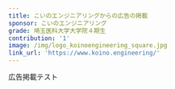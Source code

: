 ```yaml
---
title: こいのエンジニアリングからの広告の掲載
sponsor: こいのエンジニアリング
grade: 埼玉医科大学大学院４期生
contribution: '1'
image: /img/logo_koinoengineering_square.jpg
link_url: 'https://www.koino.engineering/'
---
```

広告掲載テスト
